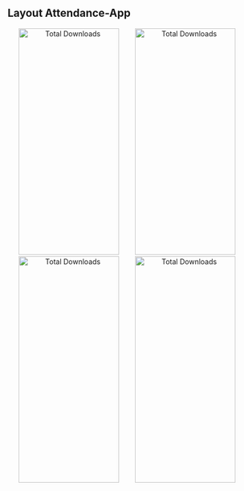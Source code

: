 ## Layout Attendance-App
<!-- <div> -->
<center>
  <img src="https://github.com/Gifari15/web-school/assets/96565236/e349f721-e9dc-4b15-be84-c712faf5ffdb" alt="Total Downloads" width="200px" height="450px">&emsp;&emsp;
  <img src="https://github.com/Gifari15/web-school/assets/96565236/cffd5ad5-1f71-4bfe-8bda-c600f50ac460" alt="Total Downloads" width="200px" height="450px">&emsp;&emsp;
  <img src="https://github.com/Gifari15/web-school/assets/96565236/ed94cc24-a3d8-44b4-a3e8-8c7cd72c7bac" alt="Total Downloads" width="200px" height="450px">&emsp;&emsp;
  <img src="https://github.com/Gifari15/web-school/assets/96565236/28263a26-81f8-439e-9744-546bef84894c" alt="Total Downloads" width="200px" height="450px">&emsp;&emsp;
</center>
<!-- </div> -->

